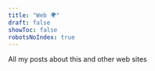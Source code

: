```yaml
---
title: "Web 🌍"
draft: false
showToc: false
robotsNoIndex: true
---
```


 All my posts about this and other web sites